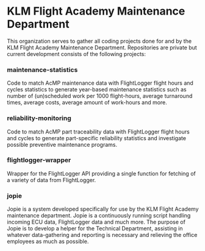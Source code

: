# KLM Flight Academy Maintenance Department
This organization serves to gather all coding projects done for and by the KLM Flight Academy Maintenance Department. Repositories are private but current development consists of the following projects:

### maintenance-statistics
Code to match AcMP maintenance data with FlightLogger flight hours and cycles statistics to generate year-based maintenance statistics such as number of (un)scheduled work per 1000 flight-hours, average turnaround times, average costs, average amount of work-hours and more.

### reliability-monitoring
Code to match AcMP part traceability data with FlightLogger flight hours and cycles to generate part-specific reliability statistics and investigate possible preventive maintenance programs.

### flightlogger-wrapper
Wrapper for the FlightLogger API providing a single function for fetching of a variety of data from FlightLogger.

### jopie
Jopie is a system developed specifically for use by the KLM Flight Academy maintenance department. Jopie is a continuously running script handling incoming ECU data, FlightLogger data and much more. The purpose of Jopie is to develop a helper for the Technical Department, assisting in whatever data-gathering and reporting is necessary and relieving the office employees as much as possible.
